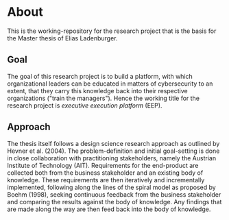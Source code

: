 # About

This is the working-repository for the research project that is the basis for the Master thesis of Elias Ladenburger. 

## Goal

The goal of this research project is to build a platform, with which organizational leaders can be educated in matters of cybersecurity to an extent, that they carry this knowledge back into their respective organizations ("train the managers").
Hence the working title for the research project is _executive execution platform_ (EEP).

## Approach

The thesis itself follows a design science research approach as outlined by Hevner et al. (2004). The problem-definition and initial goal-setting is done in close collaboration with practitioning stakeholders, namely the Austrian Institute of Technology (AIT). Requirements for the end-product are collected both from the business stakeholder and an existing body of knowledge. These requirements are then iteratively and incrementally implemented, following along the lines of the spiral model as proposed by Boehm (1998), seeking continuous feedback from the business stakeholder and comparing the results against the body of knowledge. Any findings that are made along the way are then feed back into the body of knowledge. 
